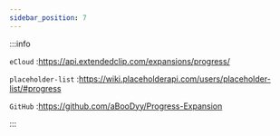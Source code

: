 ```yaml
---
sidebar_position: 7
---
```


:::info

`eCloud` :https://api.extendedclip.com/expansions/progress/

`placeholder-list` :https://wiki.placeholderapi.com/users/placeholder-list/#progress

`GitHub` :https://github.com/aBooDyy/Progress-Expansion

:::